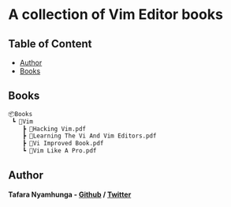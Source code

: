 # A collection of Vim Editor books

## Table of Content

* [Author](#author)
* [Books](#books)

## Books

```bash
📦Books
 ┗ 📂Vim
    ┣ 📜Hacking Vim.pdf
    ┣ 📜Learning The Vi And Vim Editors.pdf
    ┣ 📜Vi Improved Book.pdf
    ┗ 📜Vim Like A Pro.pdf
```

## Author

**Tafara Nyamhunga  - [Github](https://github.com/tafara-n) / [Twitter](https://twitter.com/tafaranyamhunga)**
